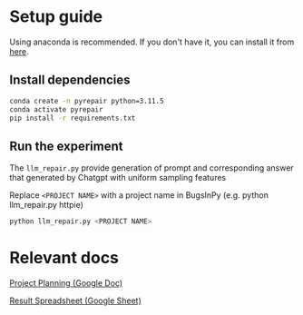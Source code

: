 # Setup guide
Using anaconda is recommended. If you don't have it, you can install it from [here](https://www.anaconda.com/products/individual).

## Install dependencies
```bash
conda create -n pyrepair python=3.11.5
conda activate pyrepair
pip install -r requirements.txt
```

## Run the experiment

The `llm_repair.py` provide generation of prompt and corresponding answer that generated by Chatgpt with uniform sampling features

Replace `<PROJECT NAME>` with a project name in BugsInPy (e.g. python llm_repair.py httpie)

```bash
python llm_repair.py <PROJECT NAME>
```

# Relevant docs

[Project Planning (Google Doc)](https://docs.google.com/document/d/1XVV7IkuQQ8rD3oK32kgK2NNJ0A5LC93uxbUYW7T9TGg/edit?usp=sharing)

[Result Spreadsheet (Google Sheet)](https://docs.google.com/spreadsheets/d/1XYWpsnhUVL7p8IS9K6jc1vadp2cirJ5O7VIA-F8hCH8/edit?usp=sharing)
